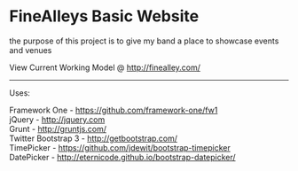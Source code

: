 FineAlleys Basic Website
========================

the purpose of this project is to give my band a place to showcase events and venues

View Current Working Model @ http://finealley.com/


--------------------------------------------

Uses:

Framework One - https://github.com/framework-one/fw1   
jQuery - http://jquery.com  
Grunt - http://gruntjs.com/  
Twitter Bootstrap 3 - http://getbootstrap.com/  
TimePicker - https://github.com/jdewit/bootstrap-timepicker  
DatePicker - http://eternicode.github.io/bootstrap-datepicker/  

